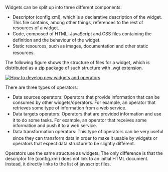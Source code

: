 Widgets can be split up into three different components:

-   Descriptor (config.xml), which is a declarative description of
    the widget. This file contains, among other things, references to
    the rest of resources of a widget.
-   <span style="line-height: 1.6em;">Code, composed of HTML, JavaScript
    and CSS files containing the definition and the behaviour of
    the widget.</span>
-   <span style="line-height: 1.6em;">Static resources, such as images,
    documentation and other static resources.</span>

The following figure shows the structure of files for a widget, which is
distributed as a zip package of such structure with .wgt extension.

[![How to develop new widgets and
operators](/uploads/2015/04/How-to-develop-new-widgets-and-operators.png)](/uploads/2015/04/How-to-develop-new-widgets-and-operators.png)

There are three types of operators:

-   Data sources operators: Operators that provide information that can
    be consumed by other widgets/operators. For example, an operator
    that retrieves some type of information from a web service.
-   <span style="line-height: 1.6em;">Data targets operators: Operators
    that are provided information and use it to do some tasks. For
    example, an operator that receives some information and push it to a
    web service.</span>
-   <span style="line-height: 1.6em;">Data transformation operators:
    This type of operators can be very useful since they can transform
    data in order to make it usable by widgets or operators that expect
    data structure to be slightly different.</span>

Operators use the same structure as widgets. The only difference is that
the descriptor file (config.xml) does not link to an initial HTML
document. Instead, it directly links to the list of javascript files.  

 
